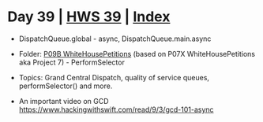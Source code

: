 # Day 39 | [HWS 39](https://www.hackingwithswift.com/100/39) | [Index](https://github.com/JulesMoorhouse/100DaysOfSwift/blob/master/README.md)

- DispatchQueue.global - async, DispatchQueue.main.async

- Folder: [P09B WhiteHousePetitions](https://github.com/JulesMoorhouse/100DaysOfSwift/tree/master/P09B%20WhiteHousePetitions/P07%20WhiteHousePetitions) (based on P07X WhiteHousePetitions aka Project 7) - PerformSelector

- Topics: Grand Central Dispatch, quality of service queues, performSelector() and more.

- An important video on GCD https://www.hackingwithswift.com/read/9/3/gcd-101-async
